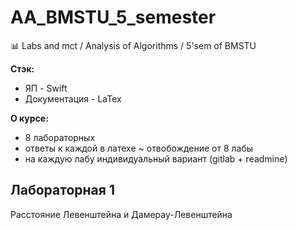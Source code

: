 # AA_BMSTU_5_semester
:bar_chart: Labs and mct / Analysis of Algorithms / 5'sem of BMSTU

 **Стэк:**
* ЯП - Swift  
* Документация - LaTex

**О курсе:**
* 8 лабораторных  
* ответы к каждой в латехе ~ отвобождение от 8 лабы  
* на каждую лабу индивидуальный вариант (gitlab + readmine) 

## Лабораторная 1
Расстояние Левенштейна и Дамерау-Левенштейна


